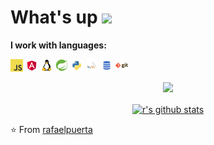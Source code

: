# What's up <img src="https://github.com/TheDudeThatCode/TheDudeThatCode/blob/master/Assets/Developer.gif" width="50px">


**I work with languages:**

<code><img height="20" src="https://raw.githubusercontent.com/github/explore/80688e429a7d4ef2fca1e82350fe8e3517d3494d/topics/javascript/javascript.png"></code>
<code><img height="20" src="https://raw.githubusercontent.com/github/explore/5c058a388828bb5fde0bcafd4bc867b5bb3f26f3/topics/angular/angular.png"></code>
<code><img height="20" src="https://raw.githubusercontent.com/github/explore/80688e429a7d4ef2fca1e82350fe8e3517d3494d/topics/linux/linux.png"></code>
<code><img height="20" src="https://raw.githubusercontent.com/github/explore/80688e429a7d4ef2fca1e82350fe8e3517d3494d/topics/spring-boot/spring-boot.png"></code>
<code><img height="20" src="https://raw.githubusercontent.com/github/explore/80688e429a7d4ef2fca1e82350fe8e3517d3494d/topics/python/python.png"></code>
<code><img height="20" src="https://raw.githubusercontent.com/github/explore/80688e429a7d4ef2fca1e82350fe8e3517d3494d/topics/mysql/mysql.png"></code>
<code><img height="20" src="https://raw.githubusercontent.com/github/explore/80688e429a7d4ef2fca1e82350fe8e3517d3494d/topics/sql/sql.png"></code>
<code><img height="20" src="https://raw.githubusercontent.com/github/explore/80688e429a7d4ef2fca1e82350fe8e3517d3494d/topics/git/git.png"></code>


<a href="https://github.com/rafaelpuerta">
    <p align="center">
        <img src="https://github-profile-trophy.vercel.app/?username=rafaelpuerta&column=6&theme=tokyonight"/>
    </p>
</a>

<a href="https://github.com/rafaelpuerta">
    <p align="center">
        <img align="center" alt="r's github stats" width="50%" src="https://github-readme-stats.vercel.app/api?username=rafaelpuerta&show_icons=true">
    </p>
</a>

⭐️ From [rafaelpuerta](https://github.com/rafaelpuerta)


